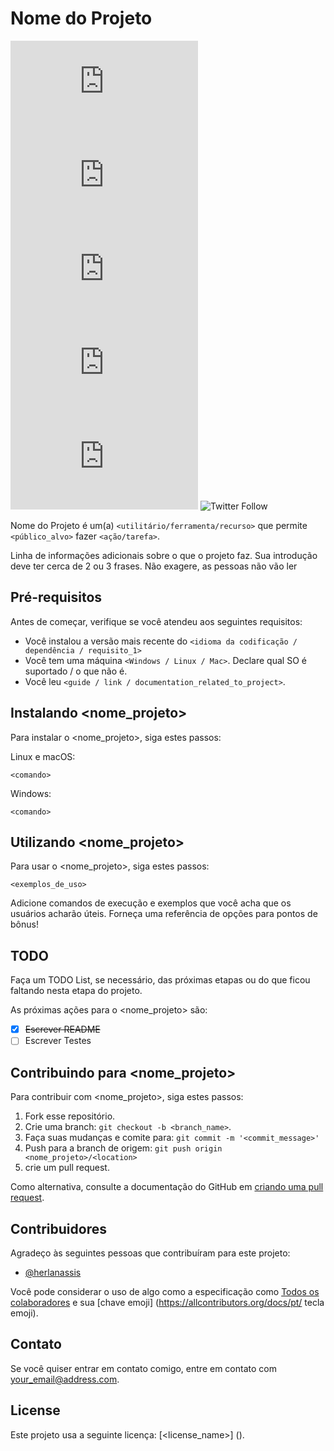 # Nome do Projeto

<!--- Alguns exemplos. Veja https://shields.io para outros escudos customizavéis. Convém incluir dependências, status do projeto e informações da licença aqui --->
![GitHub repo size](https://img.shields.io/github/repo-size/herlanassis/README-template.md)
![GitHub contributors](https://img.shields.io/github/contributors/herlanassis/README-template.md)
![GitHub stars](https://img.shields.io/github/stars/herlanassis/README-template.md?style=social)
![GitHub forks](https://img.shields.io/github/forks/herlanassis/README-template.md?style=social)
![GitHub issues](https://img.shields.io/github/issues-raw/herlanassis/README-template.md?style=social)
![Twitter Follow](https://img.shields.io/twitter/follow/herlanassis?style=social)

Nome do Projeto é um(a) `<utilitário/ferramenta/recurso>` que permite `<público_alvo>` fazer `<ação/tarefa>`.

Linha de informações adicionais sobre o que o projeto faz. Sua introdução deve ter cerca de 2 ou 3 frases. Não exagere, as pessoas não vão ler

## Pré-requisitos

Antes de começar, verifique se você atendeu aos seguintes requisitos:
<!--- Estes são apenas exemplos de requisitos. Adicione, duplique ou remova conforme necessário --->
* Você instalou a versão mais recente do `<idioma da codificação / dependência / requisito_1>`
* Você tem uma máquina `<Windows / Linux / Mac>`. Declare qual SO é suportado / o que não é.
* Você leu `<guide / link / documentation_related_to_project>`.

## Instalando <nome_projeto>

Para instalar o <nome_projeto>, siga estes passos:

Linux e macOS:
```
<comando>
```

Windows:
```
<comando>
```
## Utilizando <nome_projeto>

Para usar o <nome_projeto>, siga estes passos:

```
<exemplos_de_uso>
```

Adicione comandos de execução e exemplos que você acha que os usuários acharão úteis. Forneça uma referência de opções para pontos de bônus!

## TODO

Faça um TODO List, se necessário, das próximas etapas ou do que ficou faltando nesta etapa do projeto.

As próximas ações para o <nome_projeto> são:

* [x] ~~Escrever README~~
* [ ] Escrever Testes

## Contribuindo para <nome_projeto>

<!--- Se o seu README for longo ou você tiver algum processo ou etapas específicos que você deseja que os colaboradores sigam, considere a criação de um arquivo CONTRIBUTING.md separado --->

Para contribuir com <nome_projeto>, siga estes passos:

1. Fork esse repositório.
2. Crie uma branch: `git checkout -b <branch_name>`.
3. Faça suas mudanças e comite para: `git commit -m '<commit_message>'`
4. Push para a branch de origem: `git push origin <nome_projeto>/<location>`
5. crie um pull request.

Como alternativa, consulte a documentação do GitHub em [criando uma pull request](https://help.github.com/pt/github/collaborating-with-issues-and-pull-requests/creating-a-pull-request).

## Contribuidores

Agradeço às seguintes pessoas que contribuíram para este projeto:

* [@herlanassis](https://github.com/herlanassis)

Você pode considerar o uso de algo como a especificação como [Todos os colaboradores](https://github.com/all-contributors/all-contributors) e sua [chave emoji] (https://allcontributors.org/docs/pt/ tecla emoji).

## Contato

Se você quiser entrar em contato comigo, entre em contato com <your_email@address.com>.

## License
<!--- Se você não tiver certeza de qual licença aberta usar, consulte https://choosealicense.com --->
Este projeto usa a seguinte licença: [<license_name>] (<link>).

